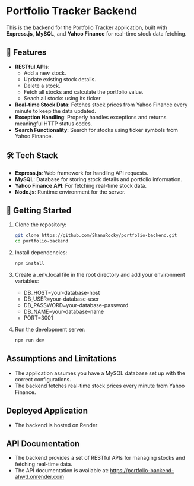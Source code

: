 # Portfolio Tracker Backend

This is the backend for the Portfolio Tracker application, built with **Express.js**, **MySQL**, and **Yahoo Finance** for real-time stock data fetching.

## 🌟 Features
- **RESTful APIs**:
  - Add a new stock.
  - Update existing stock details.
  - Delete a stock.
  - Fetch all stocks and calculate the portfolio value.
  - Seach all stocks using its ticker
- **Real-time Stock Data**: Fetches stock prices from Yahoo Finance every minute to keep the data updated.
- **Exception Handling**: Properly handles exceptions and returns meaningful HTTP status codes.
- **Search Functionality**: Search for stocks using ticker symbols from Yahoo Finance.

## 🛠️ Tech Stack
- **Express.js**: Web framework for handling API requests.
- **MySQL**: Database for storing stock details and portfolio information.
- **Yahoo Finance API**: For fetching real-time stock data.
- **Node.js**: Runtime environment for the server.

## 🚀 Getting Started
1. Clone the repository:
   ```bash
   git clone https://github.com/ShanuRocky/portfolio-backend.git
   cd portfolio-backend

2. Install dependencies:
   ```bash
   npm install

3. Create a .env.local file in the root directory and add your environment variables:
   - DB_HOST=your-database-host
   - DB_USER=your-database-user
   - DB_PASSWORD=your-database-password
   - DB_NAME=your-database-name
   - PORT=3001

4. Run the development server:
   ```bash
   npm run dev

## Assumptions and Limitations
- The application assumes you have a MySQL database set up with the correct configurations.
- The backend fetches real-time stock prices every minute from Yahoo Finance.

## Deployed Application
- The backend is hosted on Render

## API Documentation
- The backend provides a set of RESTful APIs for managing stocks and fetching real-time data. 
- The API documentation is available at: https://portfolio-backend-ahwd.onrender.com
